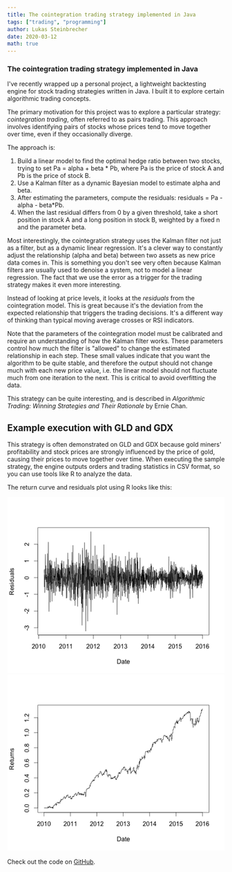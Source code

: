 ```yaml
---
title: The cointegration trading strategy implemented in Java
tags: ["trading", "programming"]
author: Lukas Steinbrecher
date: 2020-03-12
math: true
---
```


### The cointegration trading strategy implemented in Java

I've recently wrapped up a personal project, a lightweight backtesting engine for stock trading strategies written in Java. I built it to explore certain algorithmic trading concepts.

The primary motivation for this project was to explore a particular strategy: *cointegration trading*, often referred to as pairs trading. This approach involves identifying pairs of stocks whose prices tend to move together over time, even if they occasionally diverge.

The approach is:

1. Build a linear model to find the optimal hedge ratio between two stocks, trying to set Pa = alpha + beta * Pb, where Pa is the price of stock A and Pb is the price of stock B.
2. Use a Kalman filter as a dynamic Bayesian model to estimate alpha and beta. 
3. After estimating the parameters, compute the residuals: residuals = Pa - alpha - beta*Pb.
4. When the last residual differs from 0 by a given threshold, take a short position in stock A and a long position in stock B, weighted by a fixed n and the parameter beta.

Most interestingly, the cointegration strategy uses the Kalman filter not just as a filter, but as a dynamic linear regression. It's a clever way to constantly adjust the relationship (alpha and beta) between two assets as new price data comes in. This is something you don't see very often because Kalman filters are usually used to denoise a system, not to model a linear regression. The fact that we use the error as a trigger for the trading strategy makes it even more interesting.

Instead of looking at price levels, it looks at the *residuals* from the cointegration model. This is great because it's the deviation from the expected relationship that triggers the trading decisions. It's a different way of thinking than typical moving average crosses or RSI indicators.

Note that the parameters of the cointegration model must be calibrated and require an understanding of how the Kalman filter works. These parameters control how much the filter is "allowed" to change the estimated relationship in each step. These small values indicate that you want the algorithm to be quite stable, and therefore the output should not change much with each new price value, i.e. the linear model should not fluctuate much from one iteration to the next. This is critical to avoid overfitting the data.

This strategy can be quite interesting, and is described in *Algorithmic Trading: Winning Strategies and Their Rationale* by Ernie Chan.

## Example execution with GLD and GDX
 
This strategy is often demonstrated on GLD and GDX because gold miners' profitability and stock prices are strongly influenced by the price of gold, causing their prices to move together over time.
When executing the sample strategy, the engine outputs orders and trading statistics in CSV format, so you can use tools like R to analyze the data.

The return curve and residuals plot using R looks like this:

![Residuals](coint-residuals.png)
![Returns](coint-returns.png)

Check out the code on [GitHub](https://github.com/lukstei/trading-backtest).

